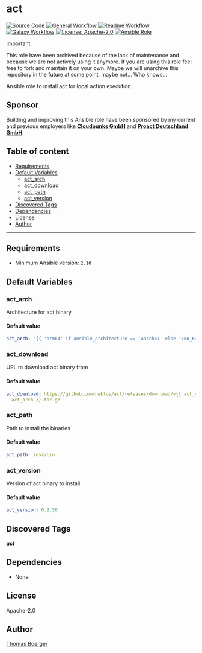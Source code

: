 # act

[![Source Code](https://img.shields.io/badge/github-source%20code-blue?logo=github&logoColor=white)](https://github.com/rolehippie/act)
[![General Workflow](https://github.com/rolehippie/act/actions/workflows/general.yml/badge.svg)](https://github.com/rolehippie/act/actions/workflows/general.yml)
[![Readme Workflow](https://github.com/rolehippie/act/actions/workflows/docs.yml/badge.svg)](https://github.com/rolehippie/act/actions/workflows/docs.yml)
[![Galaxy Workflow](https://github.com/rolehippie/act/actions/workflows/galaxy.yml/badge.svg)](https://github.com/rolehippie/act/actions/workflows/galaxy.yml)
[![License: Apache-2.0](https://img.shields.io/github/license/rolehippie/act)](https://github.com/rolehippie/act/blob/master/LICENSE)
[![Ansible Role](https://img.shields.io/badge/role-rolehippie.act-blue)](https://galaxy.ansible.com/rolehippie/act)

> [!IMPORTANT]
> This role have been archived because of the lack of maintenance and because
> we are not actively using it anymore. If you are using this role feel free
> to fork and maintain it on your own. Maybe we will unarchive this repository
> in the future at some point, maybe not... Who knows...

Ansible role to install act for local action execution.

## Sponsor

Building and improving this Ansible role have been sponsored by my current and previous employers like **[Cloudpunks GmbH](https://cloudpunks.de)** and **[Proact Deutschland GmbH](https://www.proact.eu)**.

## Table of content

- [Requirements](#requirements)
- [Default Variables](#default-variables)
  - [act_arch](#act_arch)
  - [act_download](#act_download)
  - [act_path](#act_path)
  - [act_version](#act_version)
- [Discovered Tags](#discovered-tags)
- [Dependencies](#dependencies)
- [License](#license)
- [Author](#author)

---

## Requirements

- Minimum Ansible version: `2.10`

## Default Variables

### act_arch

Architecture for act binary

#### Default value

```YAML
act_arch: "{{ 'arm64' if ansible_architecture == 'aarch64' else 'x86_64' }}"
```

### act_download

URL to download act binary from

#### Default value

```YAML
act_download: https://github.com/nektos/act/releases/download/v{{ act_version }}/act_Linux_{{
  act_arch }}.tar.gz
```

### act_path

Path to install the binaries

#### Default value

```YAML
act_path: /usr/bin
```

### act_version

Version of act binary to install

#### Default value

```YAML
act_version: 0.2.50
```

## Discovered Tags

**_act_**


## Dependencies

- None

## License

Apache-2.0

## Author

[Thomas Boerger](https://github.com/tboerger)
